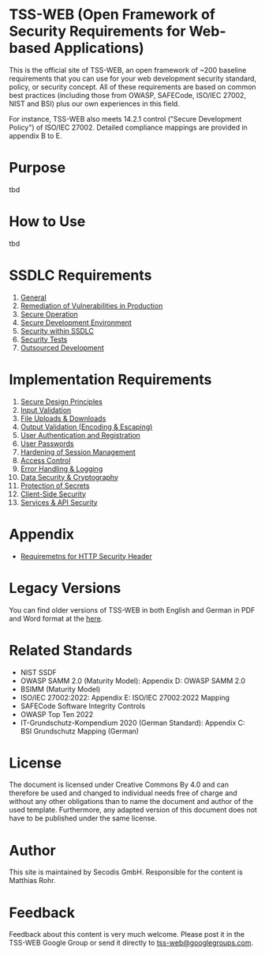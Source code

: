 # TSS-WEB (Open Framework of Security Requirements for Web-based Applications)

This is the official site of TSS-WEB, an open framework of ~200 baseline requirements that you can use for your web development security standard, policy, or security concept. All of these requirements are based on common best practices (including those from OWASP, SAFECode, ISO/IEC 27002, NIST and BSI) plus our own experiences in this field.

For instance, TSS-WEB also meets 14.2.1 control ("Secure Development Policy") of ISO/IEC 27002. Detailed compliance mappings are provided in appendix B to E.

# Purpose
tbd

# How to Use
tbd

# SSDLC Requirements

1. [General](A.%20SSDLC%20Requirements/1.%20General.md)
2. [Remediation of Vulnerabilities in Production](A.%20SSDLC%20Requirements/2.%20Remediation%20of%20Vulnerabilities%20in%20Production.md#2-remediation-of-vulnerabilities-in-production) 
3. [Secure Operation](A.%20SSDLC%20Requirements/3.%20Secure%20Operation.md)
4. [Secure Development Environment](A.%20SSDLC%20Requirements/4.%20Secure%20Development%20Environment.md)
5. [Security within SSDLC](A.%20SSDLC%20Requirements/5.%20Security%20within%20SSDLC.md)
6. [Security Tests](A.%20SSDLC%20Requirements/6.%20Security%20Tests.md)
7. [Outsourced Development](A.%20SSDLC%20Requirements/7.%20Outsourced%20Development.md)

# Implementation Requirements

1. [Secure Design Principles](B%20Implementation%20Requirements/1.%20Design%20Principles.md)
2. [Input Validation](B.%20Implementation%20Requirements/02.%20InputVal.md)
3. [File Uploads & Downloads](B.%20Implementation%20Requirements/03.%20FileUploads.md)
4. [Output Validation (Encoding & Escaping)](B.%20Implementation%20Requirements/04.%20OutputVal.md)
5. [User Authentication and Registration](B.%20Implementation%20Requirements/05.%20UserAuth.md)
6. [User Passwords](B.%20Implementation%20Requirements/06.%20UserPasswords.md)
7. [Hardening of Session Management](B.%20Implementation%20Requirements/07.%20SessionMgmt.md)
8. [Access Control](B.%20Implementation%20Requirements/08.%20AccessControl.md)
9. [Error Handling & Logging](B.%20Implementation%20Requirements/09.%20ErrorHandling.md)
10. [Data Security & Cryptography](B.%20Implementation%20Requirements/10.%20DataSecurity.md)
11. [Protection of Secrets](B.%20Implementation%20Requirements/11.%20Secrets.md)
12. [Client-Side Security](B.%20Implementation%20Requirements/12.%20Clien-Side%20Security.md)
13. [Services & API Security](B.%20Implementation%20Requirements/13.%20API-Security.md)

# Appendix

- [Requiremetns for HTTP Security Header](Appendix/Requirements%20for%20HTTP%20Security%20Header.md)

# Legacy Versions

You can find older versions of TSS-WEB in both English and German in PDF and Word format at the [here](https://secodis.atlassian.net/wiki/spaces/TSSWEB).

# Related Standards
- NIST SSDF
- OWASP SAMM 2.0 (Maturity Model): Appendix D: OWASP SAMM 2.0
- BSIMM (Maturity Model)
- ISO/IEC 27002:2022: Appendix E: ISO/IEC 27002:2022 Mapping
- SAFECode Software Integrity Controls
- OWASP Top Ten 2022
- IT-Grundschutz-Kompendium 2020 (German Standard): Appendix C: BSI Grundschutz Mapping (German)


# License
The document is licensed under Creative Commons By 4.0 and can therefore be used and changed to individual needs free of charge and without any other obligations than to name the document and author of the used template. Furthermore, any adapted version of this document does not have to be published under the same license.

# Author
This site is maintained by Secodis GmbH. Responsible for the content is Matthias Rohr. 

# Feedback 
Feedback about this content is very much welcome. Please post it in the TSS-WEB Google Group or send it directly to tss-web@googlegroups.com.
